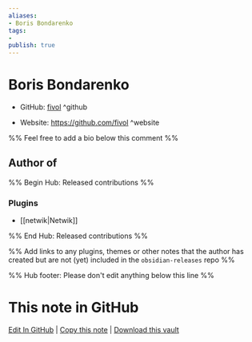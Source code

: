 ```yaml
---
aliases:
- Boris Bondarenko
tags:
- 
publish: true
---
```


# Boris Bondarenko

- GitHub: [fivol](https://github.com/fivol/) ^github
<!-- - Discord: `@` ^discord-->
- Website: <https://github.com/fivol> ^website
<!-- - [[Publish sites|Publish site]]: ^publish-->

%% Feel free to add a bio below this comment %%


## Author of

%% Begin Hub: Released contributions %%
### Plugins
- [[netwik|Netwik]]

%% End Hub: Released contributions %%

%% Add links to any plugins, themes or other notes that the author has created but are not (yet) included in the `obsidian-releases` repo %%

<!--
### Unlisted plugins

- 
-->

<!--
### Others

- 
-->

<!--
## Sponsor this author

- [[GitHub sponsors]]: [Sponsor @fivol on GitHub Sponsors](https://github.com/sponsors/fivol) ^github-sponsor
- [[Buy me a coffee]]: ^buy-me-a-coffee
- [[PayPal]]: ^paypal
- [[Patreon]]: ^patreon

-->

<!--
## Follow this author

- [[YouTube Channels|On YouTube]]: ^youtube
- Twitter: ^twitter
- ...
-->

%% Hub footer: Please don't edit anything below this line %%

# This note in GitHub

<span class="git-footer">[Edit In GitHub](https://github.dev/obsidian-community/obsidian-hub/blob/main/01%20-%20Community/People/fivol.md "git-hub-edit-note") | [Copy this note](https://raw.githubusercontent.com/obsidian-community/obsidian-hub/main/01%20-%20Community/People/fivol.md "git-hub-copy-note") | [Download this vault](https://github.com/obsidian-community/obsidian-hub/archive/refs/heads/main.zip "git-hub-download-vault") </span>